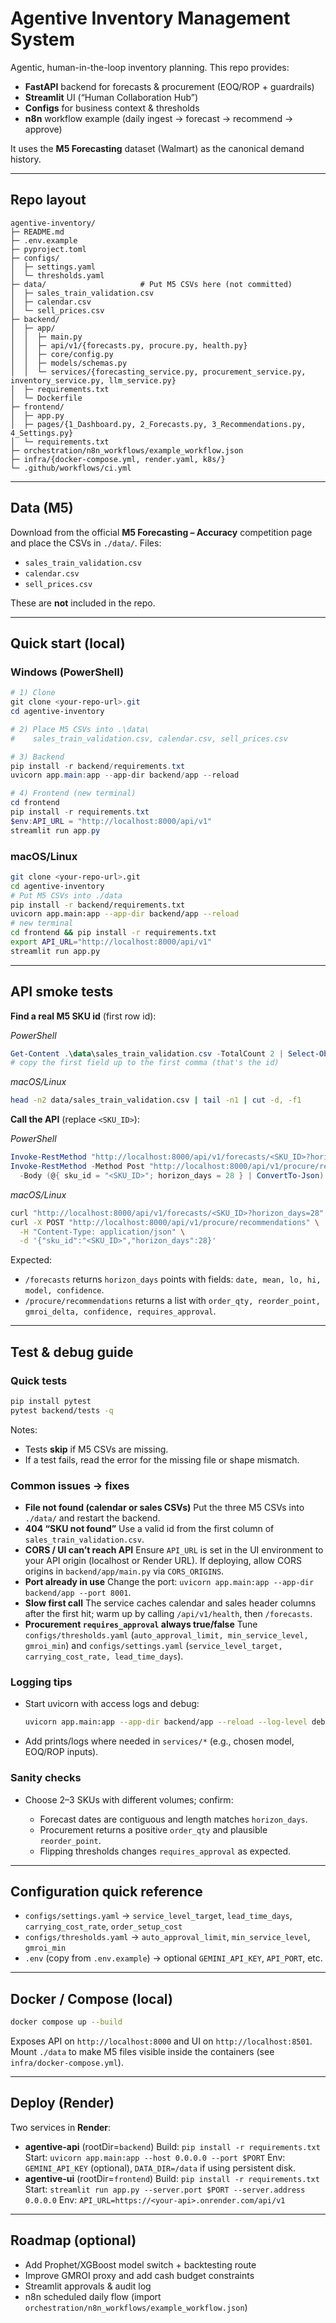 # Agentive Inventory Management System

Agentic, human-in-the-loop inventory planning. This repo provides:

* **FastAPI** backend for forecasts & procurement (EOQ/ROP + guardrails)
* **Streamlit** UI (“Human Collaboration Hub”)
* **Configs** for business context & thresholds
* **n8n** workflow example (daily ingest → forecast → recommend → approve)

It uses the **M5 Forecasting** dataset (Walmart) as the canonical demand history.

---

## Repo layout

```
agentive-inventory/
├─ README.md
├─ .env.example
├─ pyproject.toml
├─ configs/
│  ├─ settings.yaml
│  └─ thresholds.yaml
├─ data/                     # Put M5 CSVs here (not committed)
│  ├─ sales_train_validation.csv
│  ├─ calendar.csv
│  └─ sell_prices.csv
├─ backend/
│  ├─ app/
│  │  ├─ main.py
│  │  ├─ api/v1/{forecasts.py, procure.py, health.py}
│  │  ├─ core/config.py
│  │  ├─ models/schemas.py
│  │  └─ services/{forecasting_service.py, procurement_service.py, inventory_service.py, llm_service.py}
│  ├─ requirements.txt
│  └─ Dockerfile
├─ frontend/
│  ├─ app.py
│  ├─ pages/{1_Dashboard.py, 2_Forecasts.py, 3_Recommendations.py, 4_Settings.py}
│  └─ requirements.txt
├─ orchestration/n8n_workflows/example_workflow.json
├─ infra/{docker-compose.yml, render.yaml, k8s/}
└─ .github/workflows/ci.yml
```

---

## Data (M5)

Download from the official **M5 Forecasting – Accuracy** competition page and place the CSVs in `./data/`. Files:

* `sales_train_validation.csv`
* `calendar.csv`
* `sell_prices.csv`

These are **not** included in the repo.

---

## Quick start (local)

### Windows (PowerShell)

```powershell
# 1) Clone
git clone <your-repo-url>.git
cd agentive-inventory

# 2) Place M5 CSVs into .\data\
#    sales_train_validation.csv, calendar.csv, sell_prices.csv

# 3) Backend
pip install -r backend/requirements.txt
uvicorn app.main:app --app-dir backend/app --reload

# 4) Frontend (new terminal)
cd frontend
pip install -r requirements.txt
$env:API_URL = "http://localhost:8000/api/v1"
streamlit run app.py
```

### macOS/Linux

```bash
git clone <your-repo-url>.git
cd agentive-inventory
# Put M5 CSVs into ./data
pip install -r backend/requirements.txt
uvicorn app.main:app --app-dir backend/app --reload
# new terminal
cd frontend && pip install -r requirements.txt
export API_URL="http://localhost:8000/api/v1"
streamlit run app.py
```

---

## API smoke tests

**Find a real M5 SKU id** (first row id):

*PowerShell*

```powershell
Get-Content .\data\sales_train_validation.csv -TotalCount 2 | Select-Object -Last 1
# copy the first field up to the first comma (that's the id)
```

*macOS/Linux*

```bash
head -n2 data/sales_train_validation.csv | tail -n1 | cut -d, -f1
```

**Call the API** (replace `<SKU_ID>`):

*PowerShell*

```powershell
Invoke-RestMethod "http://localhost:8000/api/v1/forecasts/<SKU_ID>?horizon_days=28"
Invoke-RestMethod -Method Post "http://localhost:8000/api/v1/procure/recommendations" `
  -Body (@{ sku_id = "<SKU_ID>"; horizon_days = 28 } | ConvertTo-Json) -ContentType "application/json"
```

*macOS/Linux*

```bash
curl "http://localhost:8000/api/v1/forecasts/<SKU_ID>?horizon_days=28"
curl -X POST "http://localhost:8000/api/v1/procure/recommendations" \
  -H "Content-Type: application/json" \
  -d '{"sku_id":"<SKU_ID>","horizon_days":28}'
```

Expected:

* `/forecasts` returns `horizon_days` points with fields: `date, mean, lo, hi, model, confidence`.
* `/procure/recommendations` returns a list with `order_qty, reorder_point, gmroi_delta, confidence, requires_approval`.

---

## Test & debug guide

### Quick tests

```bash
pip install pytest
pytest backend/tests -q
```

Notes:

* Tests **skip** if M5 CSVs are missing.
* If a test fails, read the error for the missing file or shape mismatch.

### Common issues → fixes

* **File not found (calendar or sales CSVs)**
  Put the three M5 CSVs into `./data/` and restart the backend.
* **404 “SKU not found”**
  Use a valid id from the first column of `sales_train_validation.csv`.
* **CORS / UI can’t reach API**
  Ensure `API_URL` is set in the UI environment to your API origin (localhost or Render URL).
  If deploying, allow CORS origins in `backend/app/main.py` via `CORS_ORIGINS`.
* **Port already in use**
  Change the port: `uvicorn app.main:app --app-dir backend/app --port 8001`.
* **Slow first call**
  The service caches calendar and sales header columns after the first hit; warm up by calling `/api/v1/health`, then `/forecasts`.
* **Procurement `requires_approval` always true/false**
  Tune `configs/thresholds.yaml` (`auto_approval_limit, min_service_level, gmroi_min`) and `configs/settings.yaml` (`service_level_target, carrying_cost_rate, lead_time_days`).

### Logging tips

* Start uvicorn with access logs and debug:

  ```bash
  uvicorn app.main:app --app-dir backend/app --reload --log-level debug
  ```
* Add prints/logs where needed in `services/*` (e.g., chosen model, EOQ/ROP inputs).

### Sanity checks

* Choose 2–3 SKUs with different volumes; confirm:

  * Forecast dates are contiguous and length matches `horizon_days`.
  * Procurement returns a positive `order_qty` and plausible `reorder_point`.
  * Flipping thresholds changes `requires_approval` as expected.

---

## Configuration quick reference

* `configs/settings.yaml` → `service_level_target`, `lead_time_days`, `carrying_cost_rate`, `order_setup_cost`
* `configs/thresholds.yaml` → `auto_approval_limit`, `min_service_level`, `gmroi_min`
* `.env` (copy from `.env.example`) → optional `GEMINI_API_KEY`, `API_PORT`, etc.

---

## Docker / Compose (local)

```bash
docker compose up --build
```

Exposes API on `http://localhost:8000` and UI on `http://localhost:8501`.
Mount `./data` to make M5 files visible inside the containers (see `infra/docker-compose.yml`).

---

## Deploy (Render)

Two services in **Render**:

* **agentive-api** (rootDir=`backend`)
  Build: `pip install -r requirements.txt`
  Start: `uvicorn app.main:app --host 0.0.0.0 --port $PORT`
  Env: `GEMINI_API_KEY` (optional), `DATA_DIR=/data` if using persistent disk.
* **agentive-ui** (rootDir=`frontend`)
  Build: `pip install -r requirements.txt`
  Start: `streamlit run app.py --server.port $PORT --server.address 0.0.0.0`
  Env: `API_URL=https://<your-api>.onrender.com/api/v1`

---

## Roadmap (optional)

* Add Prophet/XGBoost model switch + backtesting route
* Improve GMROI proxy and add cash budget constraints
* Streamlit approvals & audit log
* n8n scheduled daily flow (import `orchestration/n8n_workflows/example_workflow.json`)
